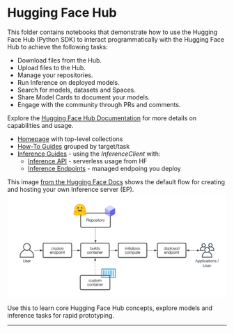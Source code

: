 # Hugging Face Hub

This folder contains notebooks that demonstrate how to use the Hugging Face Hub (Python SDK) to interact programmatically with the Hugging Face Hub to achieve the following tasks:

- Download files from the Hub.
- Upload files to the Hub.
- Manage your repositories.
- Run Inference on deployed models.
- Search for models, datasets and Spaces.
- Share Model Cards to document your models.
- Engage with the community through PRs and comments.

Explore the [Hugging Face Hub Documentation](https://huggingface.co/docs/hub/index) for more details on capabilities and usage.
 - [Homepage](https://huggingface.co/docs/huggingface_hub/index) with top-level collections
 - [How-To Guides](https://huggingface.co/docs/huggingface_hub/guides/overview) grouped by target/task
 - [Inference Guides](https://huggingface.co/docs/huggingface_hub/guides/inference) - using the _InferenceClient_ with:
    - [Inference API](https://huggingface.co/docs/api-inference/index) - serverless usage from HF
    - [Inference Endpoints](https://huggingface.co/docs/inference-endpoints/index) - managed endpoing you deploy

This image [from the Hugging Face Docs](https://huggingface.co/docs/inference-endpoints/index) shows the default flow for creating and hosting your own Inference server (EP).
![Inference API](./../../assets/img/hf-server-creation-flow.png)

Use this to learn core Hugging Face Hub concepts, explore models and inference tasks for rapid prototyping.

---